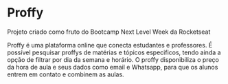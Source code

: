 # Proffy
Projeto criado como fruto do Bootcamp Next Level Week da Rocketseat

Proffy é uma plataforma online que conecta estudantes e professores.
É possível pesquisar proffys de matérias e tópicos especificos, tendo ainda a opção de filtrar por dia da semana e horário.
O proffy disponibiliza o preço da hora de aula e seus dados como email e Whatsapp, para que os alunos entrem em contato e combinem as aulas.
